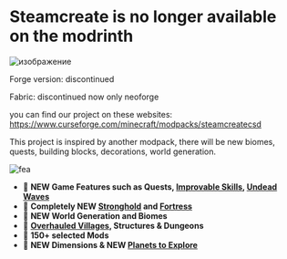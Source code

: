 # Steamcreate is no longer available on the modrinth
![изображение](https://github.com/user-attachments/assets/787397c2-5ff3-4876-843b-6cacd991be0f)

Forge version: discontinued 

Fabric: discontinued now only neoforge


you can find our project on these websites:
https://www.curseforge.com/minecraft/modpacks/steamcreatecsd


This project is inspired by another modpack, there will be new biomes, quests, building blocks, decorations, world generation.


![fea](https://cdn.modrinth.com/data/cached_images/f4cd76d1c1aa3c5b7462465ca149f8cb3a9b2dee.png)

- 🛞  **NEW Game Features such as Quests, [Improvable Skills](https://modrinth.com/mod/majruszs-accessories), [Undead Waves](https://modrinth.com/mod/majruszs-progressive-difficulty)**
- 🛞  **Completely NEW [Stronghold](https://modrinth.com/mod/yungs-api) and [Fortress](https://modrinth.com/mod/bclib)**
- 🛞  **NEW World Generation and Biomes**
- 🛞  **[Overhauled Villages](https://modrinth.com/mod/ct-overhaul-village), Structures & Dungeons**
- 🛞  **150+ selected Mods**
- 🛞  **NEW Dimensions & NEW [Planets to Explore](https://modrinth.com/mod/ad-astra)**
